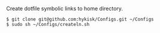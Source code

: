  Create dotfile symbolic links to home directory.

```
$ git clone git@github.com:hykisk/Configs.git ~/Configs
$ sudo sh ~/Configs/createln.sh
```

